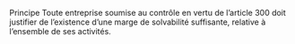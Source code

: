 Principe
Toute entreprise soumise au contrôle en vertu de l’article 300 doit justifier de l’existence d’une marge de solvabilité suffisante, relative à l’ensemble de ses activités.